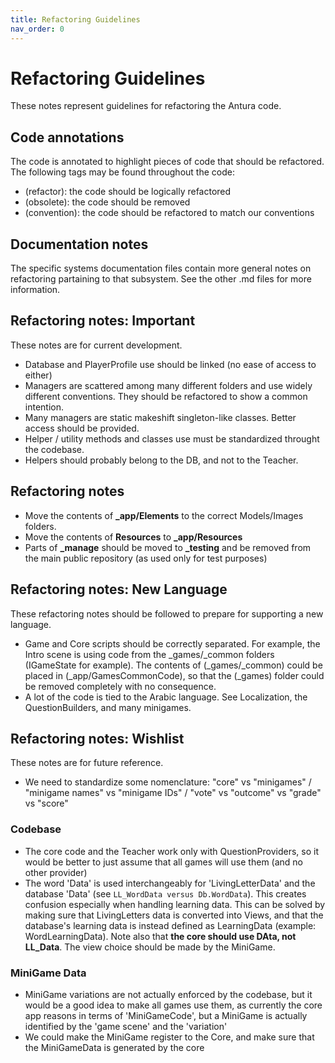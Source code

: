 ```yaml
---
title: Refactoring Guidelines
nav_order: 0
---
```

# Refactoring Guidelines

These notes represent guidelines for refactoring the Antura code.

## Code annotations

The code is annotated to highlight pieces of code that should be refactored.
The following tags may be found throughout the code:

* (refactor): the code should be logically refactored
* (obsolete): the code should be removed
* (convention): the code should be refactored to match our conventions

## Documentation notes

The specific systems documentation files contain more general notes on refactoring partaining to that subsystem.
See the other .md files for more information.

## Refactoring notes: Important

These notes are for current development.

- Database and PlayerProfile use should be linked (no ease of access to either)
- Managers are scattered among many different folders and use widely different conventions. They should be refactored to show a common intention.
- Many managers are static makeshift singleton-like classes. Better access should be provided.
- Helper / utility methods and classes use must be standardized throught the codebase.
- Helpers should probably belong to the DB, and not to the Teacher.

## Refactoring notes

- Move the contents of **_app/Elements** to the correct Models/Images folders.
- Move the contents of **Resources** to **_app/Resources**
- Parts of **_manage** should be moved to **_testing** and be removed from the main public repository (as used only for test purposes)

## Refactoring notes: New Language

These refactoring notes should be followed to prepare for supporting a new language.

- Game and Core scripts should be correctly separated. For example, the Intro scene is using code from the \_games/\_common folders (IGameState for example). The contents of (\_games/\_common) could be placed in (\_app/GamesCommonCode), so that the (\_games) folder could be removed completely with no consequence.
- A lot of the code is tied to the Arabic language. See Localization, the QuestionBuilders, and many minigames.


## Refactoring notes: Wishlist

These notes are for future reference.

- We need to standardize some nomenclature: "core" vs "minigames" / "minigame names" vs "minigame IDs" / "vote" vs "outcome" vs "grade" vs "score"

### Codebase

- The core code and the Teacher work only with QuestionProviders, so it would be better to just assume that all games will use them (and no other provider)
- The word 'Data' is used interchangeably for 'LivingLetterData' and the database 'Data' (see `LL_WordData versus Db.WordData`). This creates confusion especially when handling learning data. This can be solved by making sure that LivingLetters data is converted into Views, and that the database's learning data is instead defined as LearningData (example: WordLearningData). Note also that **the core should use DAta, not LL_Data**. The view choice should be made by the MiniGame.

### MiniGame Data

- MiniGame variations are not actually enforced by the codebase, but it would be a good idea to make all games use them, as currently the core app reasons in terms of 'MiniGameCode', but a MiniGame is actually identified by the 'game scene' and the 'variation'
- We could make the MiniGame register to the Core, and make sure that the MiniGameData is generated by the core
